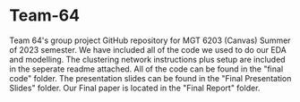 # Team-64
 Team 64's group project GitHub repository for MGT 6203 (Canvas) Summer of 2023 semester. We have included all of the code we used to do our EDA and modelling. The clustering network instructions plus setup are included in the seperate readme attached. All of the code can be found in the "final code" folder. The presentation slides can be found in the "Final Presentation Slides" folder. Our Final paper is located in the "Final Report" folder. 
